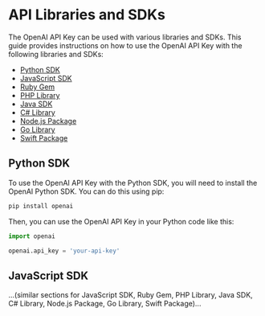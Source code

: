 # API Libraries and SDKs

The OpenAI API Key can be used with various libraries and SDKs. This guide provides instructions on how to use the OpenAI API Key with the following libraries and SDKs:

- [Python SDK](#python-sdk)
- [JavaScript SDK](#javascript-sdk)
- [Ruby Gem](#ruby-gem)
- [PHP Library](#php-library)
- [Java SDK](#java-sdk)
- [C# Library](#csharp-library)
- [Node.js Package](#nodejs-package)
- [Go Library](#go-library)
- [Swift Package](#swift-package)

## Python SDK

To use the OpenAI API Key with the Python SDK, you will need to install the OpenAI Python SDK. You can do this using pip:

```bash
pip install openai
```

Then, you can use the OpenAI API Key in your Python code like this:

```python
import openai

openai.api_key = 'your-api-key'
```

## JavaScript SDK

...(similar sections for JavaScript SDK, Ruby Gem, PHP Library, Java SDK, C# Library, Node.js Package, Go Library, Swift Package)...

